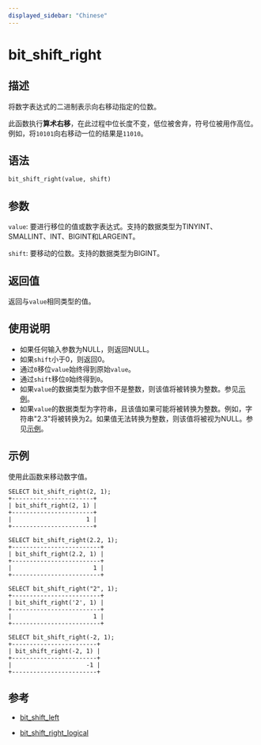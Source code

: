 ```yaml
---
displayed_sidebar: "Chinese"
---
```


# bit_shift_right

## 描述

将数字表达式的二进制表示向右移动指定的位数。

此函数执行**算术右移**，在此过程中位长度不变，低位被舍弃，符号位被用作高位。例如，将`10101`向右移动一位的结果是`11010`。

## 语法

```Haskell
bit_shift_right(value, shift)
```

## 参数

`value`: 要进行移位的值或数字表达式。支持的数据类型为TINYINT、SMALLINT、INT、BIGINT和LARGEINT。

`shift`: 要移动的位数。支持的数据类型为BIGINT。

## 返回值

返回与`value`相同类型的值。

## 使用说明

- 如果任何输入参数为NULL，则返回NULL。
- 如果`shift`小于0，则返回0。
- 通过`0`移位`value`始终得到原始`value`。
- 通过`shift`移位`0`始终得到`0`。
- 如果`value`的数据类型为数字但不是整数，则该值将被转换为整数。参见[示例](#示例)。
- 如果`value`的数据类型为字符串，且该值如果可能将被转换为整数。例如，字符串"2.3"将被转换为2。如果值无法转换为整数，则该值将被视为NULL。参见[示例](#示例)。

## 示例

使用此函数来移动数字值。

```Plain
SELECT bit_shift_right(2, 1);
+-----------------------+
| bit_shift_right(2, 1) |
+-----------------------+
|                     1 |
+-----------------------+

SELECT bit_shift_right(2.2, 1);
+-------------------------+
| bit_shift_right(2.2, 1) |
+-------------------------+
|                       1 |
+-------------------------+

SELECT bit_shift_right("2", 1);
+-------------------------+
| bit_shift_right('2', 1) |
+-------------------------+
|                       1 |
+-------------------------+

SELECT bit_shift_right(-2, 1);
+------------------------+
| bit_shift_right(-2, 1) |
+------------------------+
|                     -1 |
+------------------------+
```

## 参考

- [bit_shift_left](bit_shift_left.md)

- [bit_shift_right_logical](bit_shift_right_logical.md)